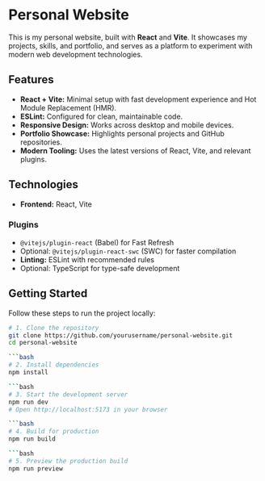 # Personal Website

This is my personal website, built with **React** and **Vite**. It showcases my projects, skills, and portfolio, and serves as a platform to experiment with modern web development technologies.

## Features

- **React + Vite:** Minimal setup with fast development experience and Hot Module Replacement (HMR).  
- **ESLint:** Configured for clean, maintainable code.  
- **Responsive Design:** Works across desktop and mobile devices.  
- **Portfolio Showcase:** Highlights personal projects and GitHub repositories.  
- **Modern Tooling:** Uses the latest versions of React, Vite, and relevant plugins.

## Technologies

- **Frontend:** React, Vite

### Plugins

- `@vitejs/plugin-react` (Babel) for Fast Refresh  
- Optional: `@vitejs/plugin-react-swc` (SWC) for faster compilation  
- **Linting:** ESLint with recommended rules  
- Optional: TypeScript for type-safe development

## Getting Started

Follow these steps to run the project locally:

```bash
# 1. Clone the repository
git clone https://github.com/yourusername/personal-website.git
cd personal-website

```bash
# 2. Install dependencies
npm install

```bash
# 3. Start the development server
npm run dev
# Open http://localhost:5173 in your browser

```bash
# 4. Build for production
npm run build

```bash
# 5. Preview the production build
npm run preview
